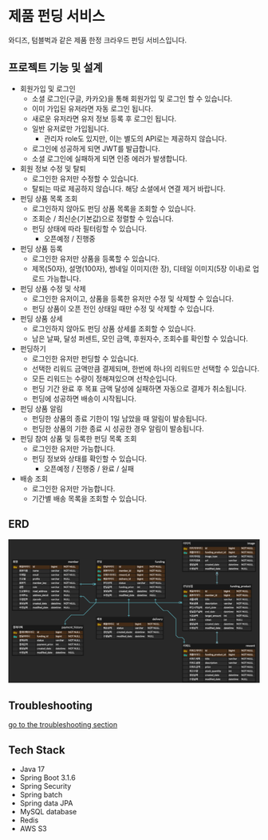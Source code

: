 # 제품 펀딩 서비스
와디즈, 텀블벅과 같은 제품 한정 크라우드 펀딩 서비스입니다.

## 프로젝트 기능 및 설계
- 회원가입 및 로그인
  - 소셜 로그인(구글, 카카오)을 통해 회원가입 및 로그인 할 수 있습니다.
  - 이미 가입된 유저라면 자동 로그인 됩니다.
  - 새로운 유저라면 유저 정보 등록 후 로그인 됩니다.
  - 일반 유저로만 가입됩니다.
    - 관리자 role도 있지만, 이는 별도의 API로는 제공하지 않습니다.
  - 로그인에 성공하게 되면 JWT를 발급합니다.
  - 소셜 로그인에 실패하게 되면 인증 에러가 발생합니다.
- 회원 정보 수정 및 탈퇴
  - 로그인한 유저만 수정할 수 있습니다.
  - 탈퇴는 따로 제공하지 않습니다. 해당 소셜에서 연결 제거 바랍니다.
- 펀딩 상품 목록 조회
  - 로그인하지 않아도 펀딩 상품 목록을 조회할 수 있습니다.
  - 조회순 / 최신순(기본값)으로 정렬할 수 있습니다.
  - 펀딩 상태에 따라 필터링할 수 있습니다.
    - 오픈예정 / 진행중
- 펀딩 상품 등록
  - 로그인한 유저만 상품을 등록할 수 있습니다.
  - 제목(50자), 설명(100자), 썸네일 이미지(한 장), 디테일 이미지(5장 이내)로 업로드 가능합니다.
- 펀딩 상품 수정 및 삭제
  - 로그인한 유저이고, 상품을 등록한 유저만 수정 및 삭제할 수 있습니다.
  - 펀딩 상품이 오픈 전인 상태일 때만 수정 및 삭제할 수 있습니다.
- 펀딩 상품 상세
  - 로그인하지 않아도 펀딩 상품 상세를 조회할 수 있습니다.
  - 남은 날짜, 달성 퍼센트, 모인 금액, 후원자수, 조회수를 확인할 수 있습니다.
- 펀딩하기
  - 로그인한 유저만 펀딩할 수 있습니다.
  - 선택한 리워드 금액만큼 결제되며, 한번에 하나의 리워드만 선택할 수 있습니다.
  - 모든 리워드는 수량이 정해져있으며 선착순입니다.
  - 펀딩 기간 완료 후 목표 금액 달성에 실패하면 자동으로 결제가 취소됩니다.
  - 펀딩에 성공하면 배송이 시작됩니다.
- 펀딩 상품 알림
  - 펀딩한 상품의 종료 기한이 1일 남았을 때 알림이 발송됩니다.
  - 펀딩한 상품의 기한 종료 시 성공한 경우 알림이 발송됩니다.
- 펀딩 참여 상품 및 등록한 펀딩 목록 조회
  - 로그인한 유저만 가능합니다.
  - 펀딩 정보와 상태를 확인할 수 있습니다.
    - 오픈예정 / 진행중 / 완료 / 실패
- 배송 조회
  - 로그인한 유저만 가능합니다.
  - 기간별 배송 목록을 조회할 수 있습니다.

## ERD
![erd](doc/img/funding_erd.png)

## Troubleshooting
[go to the troubleshooting section](doc/trouble_shooting.md)

## Tech Stack
- Java 17
- Spring Boot 3.1.6
- Spring Security
- Spring batch
- Spring data JPA
- MySQL database
- Redis
- AWS S3
